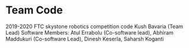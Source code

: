 # Team Code
2019-2020 FTC skystone robotics competition code
Kush Bavaria (Team Lead)
Software Members: Atul Errabolu (Co-software lead), Abhiram Maddukuri (Co-software Lead), Dinesh Keserla, Saharsh Koganti
